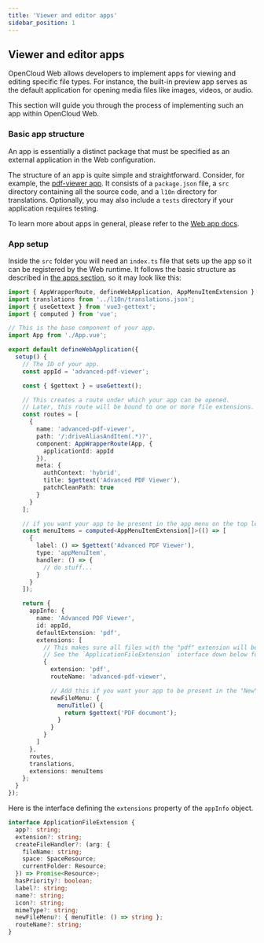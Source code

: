 ```yaml
---
title: 'Viewer and editor apps'
sidebar_position: 1
---
```


## Viewer and editor apps

OpenCloud Web allows developers to implement apps for viewing and editing specific file types. For instance, the built-in preview app serves as the default application for opening media files like images, videos, or audio.

This section will guide you through the process of implementing such an app within OpenCloud Web.

### Basic app structure

An app is essentially a distinct package that must be specified as an external application in the Web configuration.

The structure of an app is quite simple and straightforward. Consider, for example, the [pdf-viewer app](https://github.com/opencloud-eu/web/tree/main/packages/web-app-pdf-viewer). It consists of a `package.json` file, a `src` directory containing all the source code, and a `l10n` directory for translations. Optionally, you may also include a `tests` directory if your application requires testing.

To learn more about apps in general, please refer to the [Web app docs](./index.md).

### App setup

Inside the `src` folder you will need an `index.ts` file that sets up the app so it can be registered by the Web runtime. It follows the basic structure as described in [the apps section](./index.md), so it may look like this:

```typescript
import { AppWrapperRoute, defineWebApplication, AppMenuItemExtension } from '@opencloud-eu/web-pkg';
import translations from '../l10n/translations.json';
import { useGettext } from 'vue3-gettext';
import { computed } from 'vue';

// This is the base component of your app.
import App from './App.vue';

export default defineWebApplication({
  setup() {
    // The ID of your app.
    const appId = 'advanced-pdf-viewer';

    const { $gettext } = useGettext();

    // This creates a route under which your app can be opened.
    // Later, this route will be bound to one or more file extensions.
    const routes = [
      {
        name: 'advanced-pdf-viewer',
        path: '/:driveAliasAndItem(.*)?',
        component: AppWrapperRoute(App, {
          applicationId: appId
        }),
        meta: {
          authContext: 'hybrid',
          title: $gettext('Advanced PDF Viewer'),
          patchCleanPath: true
        }
      }
    ];

    // if you want your app to be present in the app menu on the top left.
    const menuItems = computed<AppMenuItemExtension[]>(() => [
      {
        label: () => $gettext('Advanced PDF Viewer'),
        type: 'appMenuItem',
        handler: () => {
          // do stuff...
        }
      }
    ]);

    return {
      appInfo: {
        name: 'Advanced PDF Viewer',
        id: appId,
        defaultExtension: 'pdf',
        extensions: [
          // This makes sure all files with the "pdf" extension will be routed to your app when being opened.
          // See the `ApplicationFileExtension` interface down below for a list of all possible properties.
          {
            extension: 'pdf',
            routeName: 'advanced-pdf-viewer',

            // Add this if you want your app to be present in the "New" file menu.
            newFileMenu: {
              menuTitle() {
                return $gettext('PDF document');
              }
            }
          }
        ]
      },
      routes,
      translations,
      extensions: menuItems
    };
  }
});
```

Here is the interface defining the `extensions` property of the `appInfo` object.

```typescript
interface ApplicationFileExtension {
  app?: string;
  extension?: string;
  createFileHandler?: (arg: {
    fileName: string;
    space: SpaceResource;
    currentFolder: Resource;
  }) => Promise<Resource>;
  hasPriority?: boolean;
  label?: string;
  name?: string;
  icon?: string;
  mimeType?: string;
  newFileMenu?: { menuTitle: () => string };
  routeName?: string;
}
```
